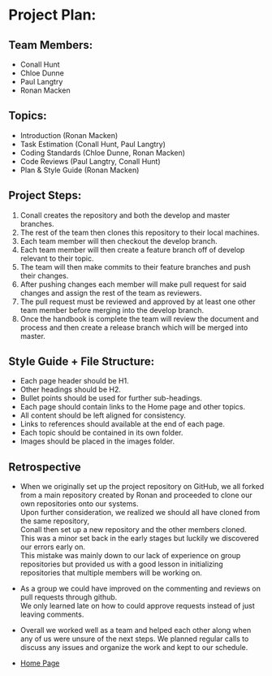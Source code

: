 # Project Plan:

## Team Members:
- Conall Hunt 
- Chloe Dunne 
- Paul Langtry 
- Ronan Macken 

## Topics:
- Introduction (Ronan Macken)
- Task Estimation (Conall Hunt, Paul Langtry)
- Coding Standards (Chloe Dunne, Ronan Macken)
- Code Reviews (Paul Langtry, Conall Hunt)
- Plan & Style Guide (Ronan Macken)

## Project Steps:
1. Conall creates the repository and both the develop and master branches.
2. The rest of the team then clones this repository to their local machines.
3. Each team member will then checkout the develop branch.
4. Each team member will then create a feature branch off of develop relevant to their topic.
5. The team will then make commits to their feature branches and push their changes.
6. After pushing changes each member will make pull request for said changes and assign the rest of the team as reviewers.
7. The pull request must be reviewed and approved by at least one other team member before merging into the develop branch.
8. Once the handbook is complete the team will review the document and process
 and then create a release branch which will be merged into master.

## Style Guide + File Structure:
- Each page header should be H1.
- Other headings should be H2.
- Bullet points should be used for further sub-headings.
- Each page should contain links to the Home page and other topics.
- All content should be left aligned for consistency.
- Links to references should available at the end of each page.
- Each topic should be contained in its own folder.
- Images should be placed in the images folder.

## Retrospective 

- When we originally set up the project repository on GitHub, we all forked from a main repository created by Ronan and proceeded to clone our own repositories onto our systems.  
Upon further consideration, we realized we should all have cloned from the same repository,  
Conall then set up a new repository and the other members cloned.  
This was a minor set back in the early stages but luckily we discovered our errors early on.  
This mistake was mainly down to our lack of experience on group repositories but provided us with a good lesson in initializing repositories that multiple members will be working on.

- As a group we could have improved on the commenting and reviews on pull requests through github.  
We only learned late on how to could approve requests instead of just leaving comments.


- Overall we worked well as a team and helped each other along when any of us were unsure of the next steps. We planned regular calls to discuss any issues and organize the work and kept to our schedule.



* [Home Page](../README.MD)